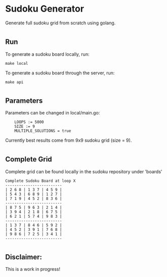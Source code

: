 # Sudoku Generator

Generate full sudoku grid from scratch using golang.

#

## Run

To generate a sudoku board locally, run:

```
make local
```

To generate a sudoku board through the server, run:

```
make api
```

#

## Parameters

Parameters can be changed in local/main.go:

```
	LOOPS := 5000
	SIZE := 9
	MULTIPLE_SOLUTIONS = true
```

Currently best results come from 9x9 sudoku grid (size = 9).

#

## Complete Grid

Complete grid can be found locally in the sudoku repository under 'boards'

```
Complete Sudoku Board at loop X
-------------------------
| 2 6 8 | 1 3 7 | 4 5 9 |
| 5 4 3 | 6 8 9 | 1 2 7 |
| 7 1 9 | 4 5 2 | 8 3 6 |
-------------------------
| 8 7 5 | 9 6 3 | 2 1 4 |
| 3 9 4 | 2 1 8 | 6 7 5 |
| 6 2 1 | 5 7 4 | 9 8 3 |
-------------------------
| 1 3 7 | 8 4 6 | 5 9 2 |
| 4 5 2 | 3 9 1 | 7 6 8 |
| 9 8 6 | 7 2 5 | 3 4 1 |
-------------------------
```

#

## Disclaimer:

This is a work in progress!
